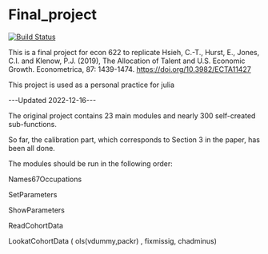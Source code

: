 # Final_project

[![Build Status](https://github.com/Zijiaa/amazing_final_project.jl/actions/workflows/CI.yml/badge.svg?branch=master)](https://github.com/Zijiaa/amazing_final_project.jl/actions/workflows/CI.yml?query=branch%3Amaster)

This is a final project for econ 622 to replicate Hsieh, C.-T., Hurst, E., Jones, C.I. and Klenow, P.J. (2019), The Allocation of Talent and U.S. Economic Growth. Econometrica, 87: 1439-1474. https://doi.org/10.3982/ECTA11427

This project is used as a personal practice for julia

---Updated 2022-12-16---

The original project contains 23 main modules and nearly 300 self-created sub-functions.

So far, the calibration part, which corresponds to Section 3 in the paper, has been all done. 

The modules should be run in the following order:

Names67Occupations

SetParameters

ShowParameters

ReadCohortData

LookatCohortData ( ols(vdummy,packr) , fixmissig, chadminus)
